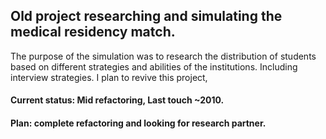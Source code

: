 ## Old project researching and simulating the medical residency match.
The purpose of the simulation was to research the distribution of students based on different strategies and abilities
of the institutions. Including interview strategies.
I plan to revive this project, 
#### Current status: Mid refactoring, Last touch ~2010.
#### Plan: complete refactoring and looking for research partner.

